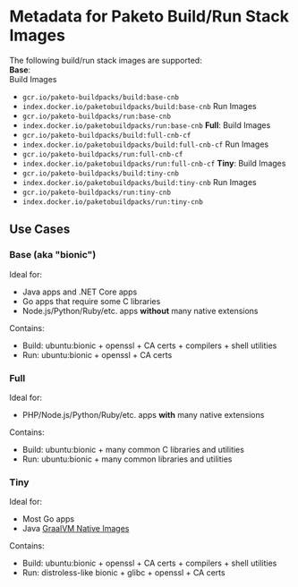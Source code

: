 # Metadata for Paketo Build/Run Stack Images

The following build/run stack images are supported:\
**Base**:\
Build Images
- `gcr.io/paketo-buildpacks/build:base-cnb`
- `index.docker.io/paketobuildpacks/build:base-cnb`
Run Images
- `gcr.io/paketo-buildpacks/run:base-cnb`
- `index.docker.io/paketobuildpacks/run:base-cnb`
**Full**:
Build Images
- `gcr.io/paketo-buildpacks/build:full-cnb-cf`
- `index.docker.io/paketobuildpacks/build:full-cnb-cf`
Run Images
- `gcr.io/paketo-buildpacks/run:full-cnb-cf`
- `index.docker.io/paketobuildpacks/run:full-cnb-cf`
**Tiny**:
Build Images
- `gcr.io/paketo-buildpacks/build:tiny-cnb`
- `index.docker.io/paketobuildpacks/build:tiny-cnb`
Run Images
- `gcr.io/paketo-buildpacks/run:tiny-cnb`
- `index.docker.io/paketobuildpacks/run:tiny-cnb`

## Use Cases


### Base (aka "bionic")
Ideal for:
- Java apps and .NET Core apps
- Go apps that require some C libraries
- Node.js/Python/Ruby/etc. apps **without** many native extensions

Contains:
- Build: ubuntu:bionic + openssl + CA certs + compilers + shell utilities
- Run: ubuntu:bionic + openssl + CA certs

### Full
Ideal for:
- PHP/Node.js/Python/Ruby/etc. apps **with** many native extensions

Contains:
- Build: ubuntu:bionic + many common C libraries and utilities
- Run: ubuntu:bionic + many common libraries and utilities

### Tiny
Ideal for:
- Most Go apps
- Java [GraalVM Native Images](https://www.graalvm.org/docs/reference-manual/native-image/)

Contains:
- Build: ubuntu:bionic + openssl + CA certs + compilers + shell utilities
- Run: distroless-like bionic + glibc + openssl + CA certs
